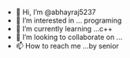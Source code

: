 - 👋 Hi, I’m @abhayraj5237
- 👀 I’m interested in ... programing
- 🌱 I’m currently learning ...c++
- 💞️ I’m looking to collaborate on ...
- 📫 How to reach me ...by senior

<!---
abhayraj5237/abhayraj5237 is a ✨ special ✨ repository because its `README.md` (this file) appears on your GitHub profile.
You can click the Preview link to take a look at your changes.
--->
